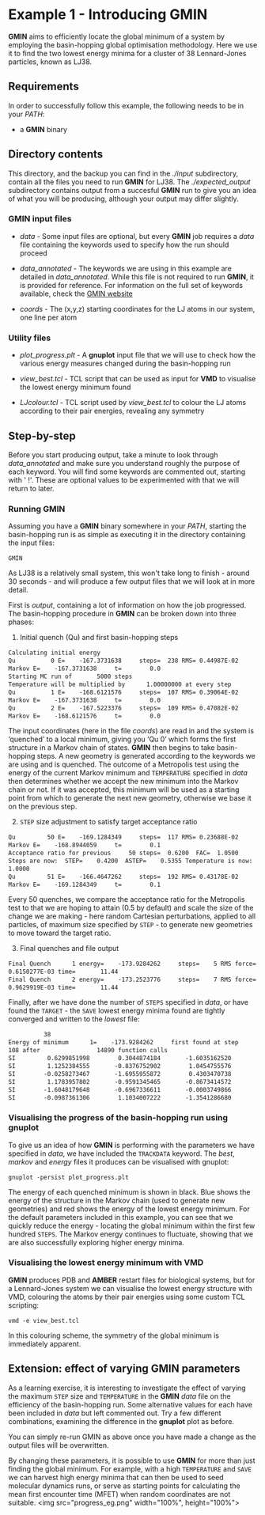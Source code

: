 # Example 1 - Introducing GMIN

**GMIN** aims to efficiently locate the global minimum of a system by employing the basin-hopping global optimisation methodology. 
Here we use it to find the two lowest energy minima for a cluster of 38 Lennard-Jones particles, known as LJ38.

## Requirements
In order to successfully follow this example, the following needs to be in your *PATH*:
- a **GMIN** binary

## Directory contents
This directory, and the backup you can find in the *./input* subdirectory, contain all the files you need to run **GMIN** for LJ38. The *./expected_output*
subdirectory contains output from a succesful **GMIN** run to give you an idea of what you will be producing, although your output may differ slightly.

### GMIN input files

- *data* -		Some input files are optional, but every **GMIN** job requires a *data* file containing the keywords used to specify 
			how the run should proceed 
		
- *data_annotated* -	The keywords we are using in this example are detailed in *data_annotated*. While this file is not required to run **GMIN**, it is
			provided for reference. For information on the full set of keywords available, check the [GMIN website](http://www-wales.ch.cam.ac.uk/GMIN)

- *coords* - 		The (x,y,z) starting coordinates for the LJ atoms in our system, one line per atom

### Utility files

- *plot_progress.plt* -	A **gnuplot** input file that we will use to check how the various energy measures changed during the basin-hopping run

- *view_best.tcl* -	TCL script that can be used as input for **VMD** to visualise the lowest energy minimum found

- *LJcolour.tcl* - 	TCL script used by *view_best.tcl* to colour the LJ atoms according to their pair energies, revealing any symmetry

## Step-by-step

Before you start producing output, take a minute to look through *data_annotated* and make sure you understand roughly the purpose of each keyword. You will find
some keywords are commented out, starting with ' !'. These are optional values to be experimented with that we will return to later. 

### Running GMIN

Assuming you have a **GMIN** binary somewhere in your *PATH*, starting the basin-hopping run is as simple as executing it in the directory containing the input files:
```
GMIN
```
As LJ38 is a relatively small system, this won't take long to finish - around 30 seconds - and will produce a few output files that we will look at in more detail. 

First is *output*, containing a lot of information on how the job progressed. The basin-hopping procedure in **GMIN** can be broken down into three phases:

1. Initial quench (Qu) and first basin-hopping steps
```
Calculating initial energy
Qu          0 E=    -167.3731638     steps=  238 RMS= 0.44987E-02 Markov E=    -167.3731638     t=        0.0
Starting MC run of       5000 steps
Temperature will be multiplied by      1.00000000 at every step
Qu          1 E=    -168.6121576     steps=  107 RMS= 0.39064E-02 Markov E=    -167.3731638     t=        0.0
Qu          2 E=    -167.5223376     steps=  109 RMS= 0.47082E-02 Markov E=    -168.6121576     t=        0.0
```

The input coordinates (here in the file *coords*) are read in and the system is ‘quenched’ to a local minimum, giving you ‘Qu 0’ which forms the first structure 
in a Markov chain of states. **GMIN** then begins to take basin-hopping steps. A new geometry is generated according to the keywords we are using and is quenched. 
The outcome of a Metropolis test using the energy of the current Markov minimum and `TEMPERATURE` specified in *data* then determines whether we accept the new 
minimum into the Markov chain or not. If it was accepted, this minimum will be used as a starting point from which to generate the next new geometry, otherwise we 
base it on the previous step.
 
2. `STEP` size adjustment to satisfy target acceptance ratio
```
Qu         50 E=    -169.1284349     steps=  117 RMS= 0.23688E-02 Markov E=    -168.8944059     t=        0.1
Acceptance ratio for previous     50 steps=  0.6200  FAC=  1.0500
Steps are now:  STEP=    0.4200  ASTEP=    0.5355 Temperature is now:    1.0000
Qu         51 E=    -166.4647262     steps=  192 RMS= 0.43178E-02 Markov E=    -169.1284349     t=        0.1
```

Every 50 quenches, we compare the acceptance ratio for the Metropolis test to that we are hoping to attain (0.5 by default) and scale the size of the change we 
are making - here random Cartesian perturbations, applied to all particles, of maximum size specified by `STEP` - to generate new geometries to move toward the target ratio.

3. Final quenches and file output
```
Final Quench      1 energy=    -173.9284262     steps=    5 RMS force=  0.6150277E-03 time=       11.44
Final Quench      2 energy=    -173.2523776     steps=    7 RMS force=  0.9629919E-03 time=       11.44
```

Finally, after we have done the number of `STEPS` specified in *data*, or have found the `TARGET` - the `SAVE` lowest energy minima found are tightly converged 
and written to the *lowest* file:

```
          38
Energy of minimum      1=    -173.9284262     first found at step      108 after                14890 function calls
SI         0.6299851998        0.3044874184       -1.6035162520
SI         1.1252384555       -0.8376752902        1.0454755576
SI        -0.0258273467       -1.6955955872        0.4303470738
SI         1.1783957802       -0.9591345465       -0.8673414572
SI        -1.6048179648       -0.6967336611       -0.0003749866
SI        -0.0987361306        1.1034007222       -1.3541286680
```

### Visualising the progress of the basin-hopping run using gnuplot

To give us an idea of how **GMIN** is performing with the parameters we have specified in *data*, we have included the `TRACKDATA` keyword. The *best*, *markov* 
and *energy* files it produces can be visualised with gnuplot:
```
gnuplot -persist plot_progress.plt
```

The energy of each quenched minimum is shown in black. Blue shows the energy of the structure in the Markov chain (used to generate new geometries) and red 
shows the energy of the lowest energy minimum. For the default parameters included in this example, you can see that we quickly reduce the energy - locating the
global minimum within the first few hundred `STEPS`. The Markov energy continues to fluctuate, showing that we are also successfully exploring higher energy minima. 

### Visualising the lowest energy minimum with VMD

**GMIN** produces PDB and **AMBER** restart files for biological systems, but for a Lennard-Jones system we can visualise the lowest energy structure with VMD, 
colouring the atoms by their pair energies using some custom TCL scripting:

```
vmd -e view_best.tcl
```

In this colouring scheme, the symmetry of the global minimum is immediately apparent. 


## Extension: effect of varying GMIN parameters

As a learning exercise, it is interesting to investigate the effect of varying the maximum `STEP` size and `TEMPERATURE` in the **GMIN** *data* file on the
efficiency of the basin-hopping run. Some alternative values for each have been included in *data* but left commented out. Try a few different combinations, 
examining the difference in the **gnuplot** plot as before.

You can simply re-run GMIN as above once you have made a change as the output files will be overwritten. 

By changing these parameters, it is possible to use **GMIN** for more than just finding the global minimum. For example, with a high `TEMPERATURE` and `SAVE` 
we can harvest high energy minima that can then be used to seed molecular dynamics runs, or serve as starting points for calculating the mean first encounter time
(MFET) when random coordinates are not suitable. 
<img src="progress_eg.png" width="100%", height="100%">

